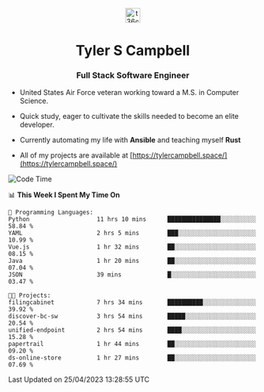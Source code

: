 <p align="center">
<a href="https://www.linkedin.com/in/t36campbell" target="blank"><img align="center" src="https://ik.imagekit.io/t36campbell/Portfolio/linkedin.png.original_m8bbGgPh6.png" alt="t36campbell" height="30" width="30" /></a>
</p>
<h1 align="center">Tyler S Campbell</h1>
<h3 align="center">Full Stack Software Engineer</h3>

* United States Air Force veteran working toward a M.S. in Computer Science.

* Quick study, eager to cultivate the skills needed to become an elite developer.

* Currently automating my life with **Ansible** and teaching myself **Rust**

* All of my projects are available at [https://tylercampbell.space/](https://tylercampbell.space/)

<!--START_SECTION:waka-->
![Code Time](http://img.shields.io/badge/Code%20Time-2%2C420%20hrs%2053%20mins-blue)

📊 **This Week I Spent My Time On** 

```text
💬 Programming Languages: 
Python                   11 hrs 10 mins      ███████████████░░░░░░░░░░   58.84 % 
YAML                     2 hrs 5 mins        ███░░░░░░░░░░░░░░░░░░░░░░   10.99 % 
Vue.js                   1 hr 32 mins        ██░░░░░░░░░░░░░░░░░░░░░░░   08.15 % 
Java                     1 hr 20 mins        ██░░░░░░░░░░░░░░░░░░░░░░░   07.04 % 
JSON                     39 mins             █░░░░░░░░░░░░░░░░░░░░░░░░   03.47 % 

🐱‍💻 Projects: 
filingcabinet            7 hrs 34 mins       ██████████░░░░░░░░░░░░░░░   39.92 % 
discover-bc-sw           3 hrs 54 mins       █████░░░░░░░░░░░░░░░░░░░░   20.54 % 
unified-endpoint         2 hrs 54 mins       ████░░░░░░░░░░░░░░░░░░░░░   15.28 % 
papertrail               1 hr 44 mins        ██░░░░░░░░░░░░░░░░░░░░░░░   09.20 % 
ds-online-store          1 hr 27 mins        ██░░░░░░░░░░░░░░░░░░░░░░░   07.69 % 
```


 Last Updated on 25/04/2023 13:28:55 UTC
<!--END_SECTION:waka-->

